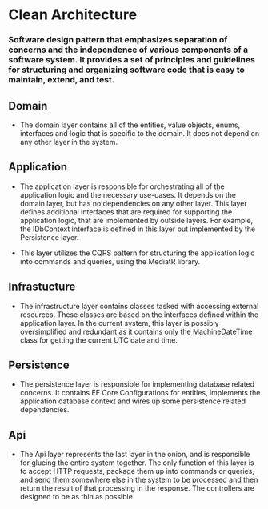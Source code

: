 # Clean Architecture

### Software design pattern that emphasizes separation of concerns and the independence of various components of a software system. It provides a set of principles and guidelines for structuring and organizing software code that is easy to maintain, extend, and test.

## Domain
- The domain layer contains all of the entities, value objects, enums, interfaces and logic that is specific to the domain. It does not depend on any other layer in the system.

## Application
- The application layer is responsible for orchestrating all of the application logic and the necessary use-cases. It depends on the domain layer, but has no dependencies on any other layer. This layer defines additional interfaces that are required for supporting the application logic, that are implemented by outside layers. For example, the IDbContext interface is defined in this layer but implemented by the Persistence layer.

- This layer utilizes the CQRS pattern for structuring the application logic into commands and queries, using the MediatR library.

## Infrastucture
- The infrastructure layer contains classes tasked with accessing external resources. These classes are based on the interfaces defined within the application layer. In the current system, this layer is possibly oversimplified and redundant as it contains only the MachineDateTime class for getting the current UTC date and time.

## Persistence
- The persistence layer is responsible for implementing database related concerns. It contains EF Core Configurations for entities, implements the application database context and wires up some persistence related dependencies.

## Api
- The Api layer represents the last layer in the onion, and is responsible for glueing the entire system together. The only function of this layer is to accept HTTP requests, package them up into commands or queries, and send them somewhere else in the system to be processed and then return the result of that processing in the response. The controllers are designed to be as thin as possible.